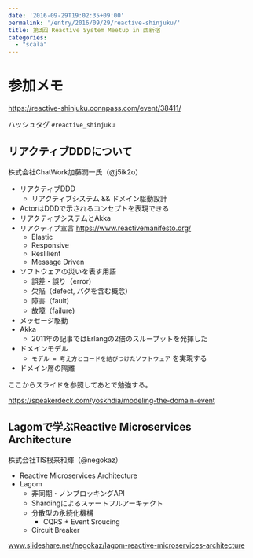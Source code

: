 ```yaml
---
date: '2016-09-29T19:02:35+09:00'
permalink: '/entry/2016/09/29/reactive-shinjuku/'
title: 第3回 Reactive System Meetup in 西新宿
categories:
  - "scala"
---
```

# 参加メモ

<https://reactive-shinjuku.connpass.com/event/38411/>

ハッシュタグ `#reactive_shinjuku`

## リアクティブDDDについて

株式会社ChatWork加藤潤一氏（@j5ik2o）

- リアクティブDDD
  - リアクティブシステム && ドメイン駆動設計
- ActorはDDDで示されるコンセプトを表現できる
- リアクティブシステムとAkka
- リアクティブ宣言 <https://www.reactivemanifesto.org/>
  - Elastic
  - Responsive
  - Reslilient
  - Message Driven
- ソフトウェアの災いを表す用語
  - 誤差・誤り（error)
  - 欠陥（defect, バグを含む概念）
  - 障害（fault)
  - 故障（failure)
- メッセージ駆動
- Akka
  - 2011年の記事ではErlangの2倍のスループットを発揮した
- ドメインモデル
  - `モデル = 考え方とコードを結びつけたソフトウェア` を実現する
- ドメイン層の隔離

ここからスライドを参照してあとで勉強する。

<https://speakerdeck.com/yoskhdia/modeling-the-domain-event>

## Lagomで学ぶReactive Microservices Architecture

株式会社TIS根来和輝（@negokaz）

- Reactive Microservices Architecture
- Lagom
  - 非同期・ノンブロッキングAPI
  - Shardingによるステートフルアーキテクト
  - 分散型の永続化機構
    - CQRS + Event Sroucing
  - Circuit Breaker

www.slideshare.net/negokaz/lagom-reactive-microservices-architecture
